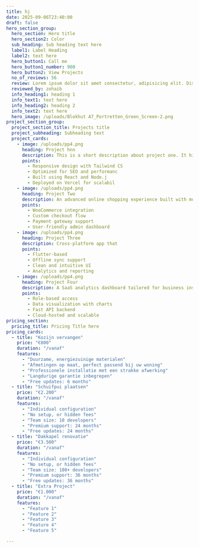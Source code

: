 ```yaml
---
title: hj
date: 2025-09-06T23:40:00
draft: false
hero_section_group:
  hero_section: Hero title
  hero_section2: Color
  sub_heading: Sub heading text here
  label1: Label Heading
  label2: text here
  hero_button1: Call me
  hero_button1_number: 900
  hero_button2: View Projects
  no_of_reviews: 56
  review: Lorem ipsum dolor sit amet consectetur, adipisicing elit. Distinctio repellendus non est odit, possimus fuga?
  reviewed_by: zohaib
  info_heading1: heading 1
  info_text1: text here
  info_heading2: heading 2
  info_text2: text here
  hero_image: /uploads/Blokhut A7_Portretten_Green_Screen-2.png
project_section_group:
  project_section_title: Projects title
  project_subheading: Subheading text
  project_cards:
    - image: /uploads/pp4.png
      heading: Project hnn
      description: This is a short description about project one. It highlights what
      points:
        - Responsive design with Tailwind CS
        - Optimized for SEO and performanc
        - Built using React and Node.j
        - Deployed on Vercel for scalabil
    - image: /uploads/pp4.png
      heading: Project Two
      description: An advanced online shopping experience built with modern frameworks. and blah blah
      points:
        - WooCommerce integration
        - Custom checkout flow
        - Payment gateway support
        - User-friendly admin dashboard
    - image: /uploads/pp4.png
      heading: Project Three
      description: Cross-platform app that
      points:
        - Flutter-based
        - Offline sync support
        - Clean and intuitive UI
        - Analytics and reporting
    - image: /uploads/pp4.png
      heading: Project Four
      description: A SaaS analytics dashboard tailored for business insights and reports.
      points:
        - Role-based access
        - Data visualization with charts
        - Fast API backend
        - Cloud-hosted and scalable
pricing_section:
  pricing_title: Pricing Title here
pricing_cards:
  - title: "Kozijn vervangen"
    price: "€800"
    duration: "/vanaf"
    features:
      - "Duurzame, energiezuinige materialen"
      - "Afmetingen op maat, perfect passend bij uw woning"
      - "Professionele installatie met een strakke afwerking"
      - "Langdurige garantie inbegrepen"
      - "Free updates: 6 months"
  - title: "Schuifpui plaatsen"
    price: "€2.200"
    duration: "/vanaf"
    features:
      - "Individual configuration"
      - "No setup, or hidden fees"
      - "Team size: 10 developers"
      - "Premium support: 24 months"
      - "Free updates: 24 months"
  - title: "Dakkapel renovatie"
    price: "€3.500"
    duration: "/vanaf"
    features:
      - "Individual configuration"
      - "No setup, or hidden fees"
      - "Team size: 100+ developers"
      - "Premium support: 36 months"
      - "Free updates: 36 months"
  - title: "Extra Project"
    price: "€1.000"
    duration: "/vanaf"
    features:
      - "Feature 1"
      - "Feature 2"
      - "Feature 3"
      - "Feature 4"
      - "Feature 5"

---
```


